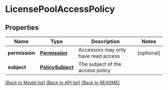 # LicensePoolAccessPolicy

## Properties
Name | Type | Description | Notes
------------ | ------------- | ------------- | -------------
**permission** | [**Permission**](Permission.md) | Accessors may only have read access | [optional] 
**subject** | [**PolicySubject**](PolicySubject.md) | The subject of the access policy | 

[[Back to Model list]](../README.md#documentation-for-models) [[Back to API list]](../README.md#documentation-for-api-endpoints) [[Back to README]](../README.md)


